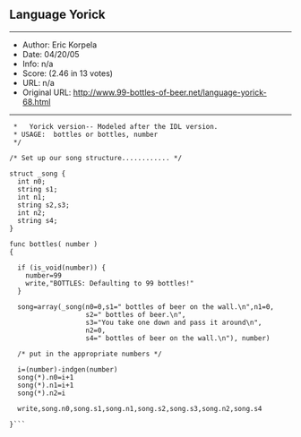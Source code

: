 
## Language Yorick ##
---
- Author: Eric Korpela
- Date: 04/20/05
- Info: n/a
- Score:  (2.46 in 13 votes)
- URL: n/a
- Original URL: http://www.99-bottles-of-beer.net/language-yorick-68.html
---

```/*  The Bottles of Beer song (c) 1996 Eric Korpela
 *   Yorick version-- Modeled after the IDL version.
 * USAGE:  bottles or bottles, number
 */

/* Set up our song structure............ */

struct _song {
  int n0;
  string s1;
  int n1;
  string s2,s3;
  int n2;
  string s4;
} 

func bottles( number )
{

  if (is_void(number)) { 
    number=99
    write,"BOTTLES: Defaulting to 99 bottles!"
  }
 
  song=array(_song(n0=0,s1=" bottles of beer on the wall.\n",n1=0,
                   s2=" bottles of beer.\n",
                   s3="You take one down and pass it around\n",
                   n2=0,
                   s4=" bottles of beer on the wall.\n"), number)

  /* put in the appropriate numbers */

  i=(number)-indgen(number)
  song(*).n0=i+1
  song(*).n1=i+1
  song(*).n2=i
 
  write,song.n0,song.s1,song.n1,song.s2,song.s3,song.n2,song.s4
 
}```